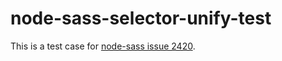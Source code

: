 # node-sass-selector-unify-test

This is a test case for [node-sass issue 2420](https://github.com/sass/node-sass/issues/2420).
